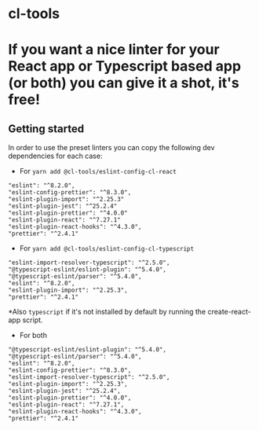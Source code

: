 # cl-tools

# If you want a nice linter for your React app or Typescript based app (or both) you can give it a shot, it's free!

## Getting started

In order to use the preset linters you can copy the following dev dependencies for each case:

- For ``yarn add @cl-tools/eslint-config-cl-react`` 
```
"eslint": "^8.2.0",
"eslint-config-prettier": "^8.3.0",
"eslint-plugin-import": "^2.25.3"
"eslint-plugin-jest": "^25.2.4"
"eslint-plugin-prettier": "^4.0.0"
"eslint-plugin-react": "^7.27.1"
"eslint-plugin-react-hooks": "^4.3.0",
"prettier": "^2.4.1"
```
- For ``yarn add @cl-tools/eslint-config-cl-typescript``
```
"eslint-import-resolver-typescript": "^2.5.0",
"@typescript-eslint/eslint-plugin": "^5.4.0",
"@typescript-eslint/parser": "^5.4.0",
"eslint": "^8.2.0",
"eslint-plugin-import": "^2.25.3",
"prettier": "^2.4.1"
```
*Also `typescript` if it's not installed by default by running the create-react-app script.

- For both
```
"@typescript-eslint/eslint-plugin": "^5.4.0",
"@typescript-eslint/parser": "^5.4.0",
"eslint": "^8.2.0",
"eslint-config-prettier": "^8.3.0",
"eslint-import-resolver-typescript": "^2.5.0",
"eslint-plugin-import": "^2.25.3",
"eslint-plugin-jest": "^25.2.4",
"eslint-plugin-prettier": "^4.0.0",
"eslint-plugin-react": "^7.27.1",
"eslint-plugin-react-hooks": "^4.3.0",
"prettier": "^2.4.1"
```
